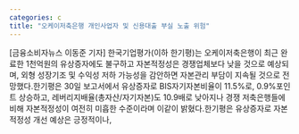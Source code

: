 ```yaml
---
categories: c
title: "오케이저축은행 개인사업자 및 신용대출 부실 노출 위험"
---
```

[금융소비자뉴스 이동준 기자] 한국기업평가(이하 한기평)는 오케이저축은행이 최근 완료한 1천억원의 유상증자에도 불구하고 자본적정성은 경쟁업체보다 낮을 것으로 예상되며, 외형 성장기조 및 수익성 저하 가능성을 감안하면 자본관리 부담이 지속될 것으로 전망했다.한기평은 30일 보고서에서 유상증자로 BIS자기자본비율이 11.5%로, 0.9%포인트 상승하고, 레버리지배율(총자산/자기자본)도 10.9배로 낮아지나 경쟁 저축은행들에 비해 자본적정성이 여전히 미흡한 수준이라며 이같이 밝혔다.한기평은 유상증자로 자본적정성 개선 예상은 긍정적이나,